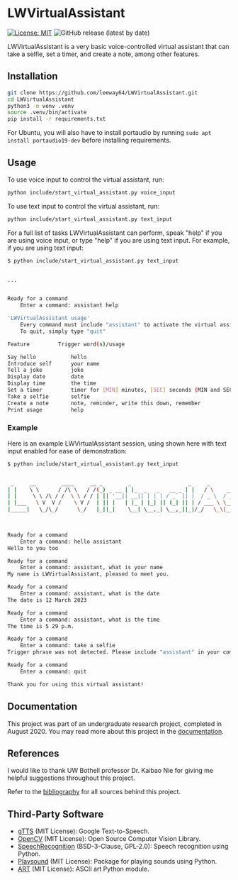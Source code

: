 # LWVirtualAssistant

[![License: MIT](https://img.shields.io/badge/License-MIT-yellow.svg)](https://opensource.org/licenses/MIT)
![GitHub release (latest by date)](https://img.shields.io/github/v/release/leeway64/LWVirtualAssistant)

LWVirtualAssistant is a very basic voice-controlled virtual assistant that can take a selfie, set a
timer, and create a note, among other features.


## Installation
```bash
git clone https://github.com/leeway64/LWVirtualAssistant.git
cd LWVirtualAssistant
python3 -m venv .venv
source .venv/bin/activate
pip install -r requirements.txt
```

For Ubuntu, you will also have to install portaudio by running `sudo apt install portaudio19-dev` before installing requirements.


## Usage
To use voice input to control the virtual assistant, run:
```bash
python include/start_virtual_assistant.py voice_input
```

To use text input to control the virtual assistant, run:
```bash
python include/start_virtual_assistant.py text_input
```

For a full list of tasks LWVirtualAssistant can perform, speak "help" if you are using voice input,
or type "help" if you are using text input. For example, if you are using text input:

```bash
$ python include/start_virtual_assistant.py text_input


...


Ready for a command
	Enter a command: assistant help

'LWVirtualAssistant usage'
	Every command must include "assistant" to activate the virtual assistant
	To quit, simply type "quit"

Feature			Trigger word(s)/usage

Say hello			hello
Introduce self		your name
Tell a joke			joke
Display date		date
Display time		the time
Set a timer			timer for [MIN] minutes, [SEC] seconds (MIN and SEC being numerals)
Take a selfie		selfie
Create a note		note, reminder, write this down, remember
Print usage			help
```

### Example
Here is an example LWVirtualAssistant session, using shown here with text input enabled for ease of
demonstration:

```bash
$ python include/start_virtual_assistant.py text_input


 _     __        ____     __ _        _                  _     _               _       _                  _   
| |    \ \      / /\ \   / /(_) _ __ | |_  _   _   __ _ | |   / \    ___  ___ (_) ___ | |_   __ _  _ __  | |_ 
| |     \ \ /\ / /  \ \ / / | || '__|| __|| | | | / _` || |  / _ \  / __|/ __|| |/ __|| __| / _` || '_ \ | __|
| |___   \ V  V /    \ V /  | || |   | |_ | |_| || (_| || | / ___ \ \__ \\__ \| |\__ \| |_ | (_| || | | || |_ 
|_____|   \_/\_/      \_/   |_||_|    \__| \__,_| \__,_||_|/_/   \_\|___/|___/|_||___/ \__| \__,_||_| |_| \__|
                                                                                                              


Ready for a command
	Enter a command: hello assistant
Hello to you too

Ready for a command
	Enter a command: assistant, what is your name
My name is LWVirtualAssistant, pleased to meet you.

Ready for a command
	Enter a command: assistant, what is the date
The date is 12 March 2023

Ready for a command
	Enter a command: assistant, what is the time
The time is 5 29 p.m.

Ready for a command
	Enter a command: take a selfie
Trigger phrase was not detected. Please include "assistant" in your command.

Ready for a command
	Enter a command: quit

Thank you for using this virtual assistant!
```


## Documentation
This project was part of an undergraduate research project, completed in August 2020. You may read
more about this project in the [documentation](doc/README.md).


## References
I would like to thank UW Bothell professor Dr. Kaibao Nie for giving me helpful suggestions
throughout this project.

Refer to the [bibliography](doc/Bibliography.md) for all sources behind this project.


## Third-Party Software
- [gTTS](https://pypi.org/project/gTTS/) (MIT License): Google Text-to-Speech.
- [OpenCV](https://pypi.org/project/opencv-python/) (MIT License): Open Source Computer Vision
  Library.
- [SpeechRecognition](https://github.com/Uberi/speech_recognition) (BSD-3-Clause, GPL-2.0): Speech
  recognition using Python.
- [Playsound](https://pypi.org/project/playsound/) (MIT License): Package for playing sounds using
  Python.
- [ART](https://pypi.org/project/art/) (MIT License): ASCII art Python module.
